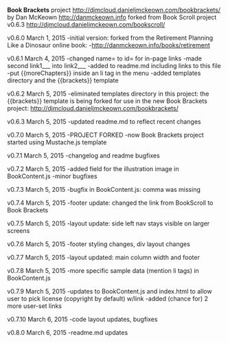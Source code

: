 **Book Brackets** project http://djmcloud.danieljmckeown.com/bookbrackets/ by Dan McKeown http://danmckeown.info
	forked from Book Scroll project v0.6.3 http://djmcloud.danieljmckeown.com/bookscroll/

v0.6.0
March 1, 2015
-initial version: forked from the Retirement Planning Like a Dinosaur online book:
-http://danmckeown.info/books/retirement

v0.6.1
March 4, 2015
-changed name= to id= for in-page links
-made second link1___ into link2___
-added to readme.md including links to this file
-put {{moreChapters}} inside an li tag in the menu
-added templates directory and the {{brackets}} template

v0.6.2
March 5, 2015
-eliminated templates directory in this project:
	the {{brackets}} template is being forked for use in the new Book Brackets project:
		http://djmcloud.danieljmckeown.com/bookbrackets/

v0.6.3
March 5, 2015
-updated readme.md to reflect recent changes

v0.7.0
March 5, 2015
-PROJECT FORKED
-now Book Brackets project started using Mustache.js template

v0.7.1
March 5, 2015
-changelog and readme bugfixes

v0.7.2
March 5, 2015
-added field for the illustration image in BookContent.js
-minor bugfixes

v0.7.3
March 5, 2015
-bugfix in BookContent.js: comma was missing

v0.7.4
March 5, 2015
-footer update: changed the link from BookScroll to Book Brackets

v0.7.5
March 5, 2015
-layout update: side left nav stays visible on larger screens

v0.7.6
March 5, 2015
-footer styling changes, div layout changes

v0.7.7
March 5, 2015
-layout updated: main column width and footer

v0.7.8
March 5, 2015
-more specific sample data (mention li tags) in BookContent.js

v0.7.9
March 5, 2015
-updates to BookContent.js and index.html to allow user to pick license (copyright by default) w/link
-added (chance for) 2 more user-set links

v0.7.10
March 6, 2015
-code layout updates, bugfixes

v0.8.0
March 6, 2015
-readme.md updates
